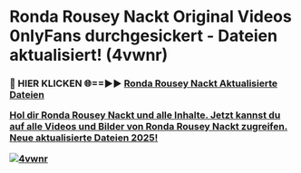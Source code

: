 # Ronda Rousey Nackt Original Videos 0nlyFans durchgesickert - Dateien aktualisiert! (4vwnr)

<h3>🔴 HIER KLICKEN 🌐==►► <a href="https://tinyurl.com/h6vf6nb8" rel="nofollow">Ronda Rousey Nackt Aktualisierte Dateien

Hol dir Ronda Rousey Nackt und alle Inhalte. Jetzt kannst du auf alle Videos und Bilder von Ronda Rousey Nackt zugreifen. Neue aktualisierte Dateien 2025!

[![4vwnr](https://i.imgur.com/sD4kR3V.gif)](https://tinyurl.com/h6vf6nb8)
